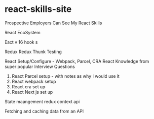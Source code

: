 # react-skills-site
Prospective Employers Can See My React Skills

React EcoSystem

Eact v 16 hook s

Redux
Redux Thunk
Testing 

React Setup/Configure - Webpack, Parcel, CRA
React Knowledge from super popular Interview Questions

1. React Parcel setup - with notes as why I would use it 
2. React webpack setup 
3. React cra set up 
4. React Next js set up 

State maangement 
redux 
context api 

Fetching and caching data from an API 
